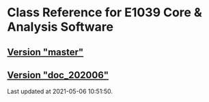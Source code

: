# Class Reference for E1039 Core & Analysis Software
## [Version "master"](master/)
## [Version "doc_202006"](doc_202006/)
Last updated at 2021-05-06 10:51:50.
